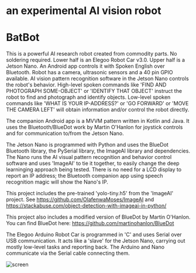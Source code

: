 an experimental AI vision robot
===============================

# BatBot

 This is a powerful AI research robot created from commodity parts. No soldering required. Lower half is an Elegoo Robot Car v3.0. Upper half is a Jetson Nano. An Android app controls it with Spoken English over Bluetooth. Robot has a camera, ultrasonic sensors and a 40 pin GPIO available. AI vision pattern recognition software in the Jetson Nano controls the robot's behavior. High-level spoken commands like 'FIND AND PHOTOGRAPH SOME-OBJECT' or 'IDENTIFY THAT OBJECT' instruct the robot to find and photograph and identify objects. Low-level spoken commands like 'WHAT IS YOUR IP-ADDRESS?' or 'GO FORWARD' or 'MOVE THE CAMERA LEFT' will obtain information and/or control the robot directly.

 The companion Android app is a MVVM pattern written in Kotlin and Java. It uses the Bluetooth/BlueDot work by Martin O'Hanlon for joystick controls and for communication to/from the Jetson Nano.

 The Jetson Nano is programmed with Python and uses the BlueDot Bluetooth library, the PySerial library, the ImageAI library and dependencies. The Nano runs the AI visual pattern recognition and behavior control software and uses 'ImageAI' to tie it together, to easily change the deep learninging approach being tested.  There is no need for a LCD display to report an IP address; the Bluetooth companion app using speech recognition magic will show the Nano's IP.

 This project includes the pre-trained 'yolo-tiny.h5' from the 'ImageAI' project.  See https://github.com/OlafenwaMoses/ImageAI and https://stackabuse.com/object-detection-with-imageai-in-python/

 This project also includes a modified version of BlueDot by Martin O'Hanlon. You can find BlueDot here: https://github.com/martinohanlon/BlueDot

 The Elegoo Arduino Robot Car is programmed in 'C' and uses Serial over USB communication.  It acts like a 'slave' for the Jetson Nano, carrying out mostly low-level tasks and reporting back. The Arduino and Nano communicate via the Serial cable connecting them.

![screen](../master/screens/batbot.png)

